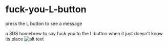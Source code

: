 # fuck-you-L-button
press the L button to see a message

a 3DS homebrew to say fuck you to the L button when it just doesn't know its place
![alt text](https://cdn.discordapp.com/attachments/825833821131112449/902998550571544616/icon.png)
